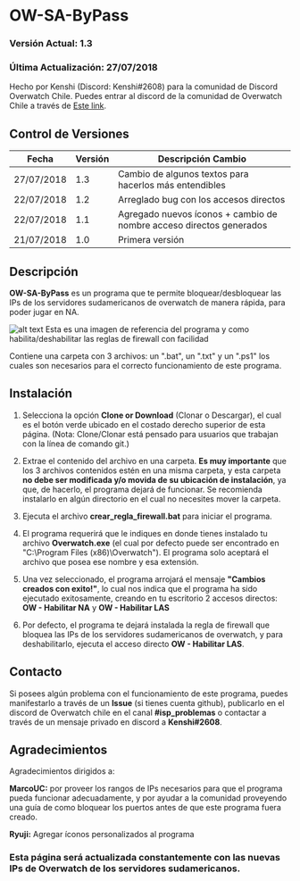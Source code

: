 # OW-SA-ByPass 
### Versión Actual: 1.3
### Última Actualización: 27/07/2018
Hecho por Kenshi (Discord: Kenshi#2608) para la comunidad de Discord Overwatch Chile. Puedes entrar al discord de la comunidad de Overwatch Chile a través de [Este link](https://discord.gg/6Y68tTU).

## Control de Versiones
| Fecha | Versión | Descripción Cambio
| --- | --- | --- |
| 27/07/2018 | 1.3 | Cambio de algunos textos para hacerlos más entendibles |
| 22/07/2018 | 1.2 | Arreglado bug con los accesos directos |
| 22/07/2018 | 1.1 | Agregado nuevos íconos + cambio de nombre acceso directos generados |
| 21/07/2018 | 1.0 | Primera versión |


## Descripción

**OW-SA-ByPass** es un programa que te permite bloquear/desbloquear las IPs de los servidores sudamericanos de overwatch de manera rápida, para poder jugar en NA.

![alt text](https://i.imgur.com/lKvUkWF.png "Imagen de referencia del progama")
Esta es una imagen de referencia del programa y como habilita/deshabilitar las reglas de firewall con facilidad

Contiene una carpeta con 3 archivos: un ".bat", un ".txt" y un ".ps1" los cuales son necesarios para el correcto funcionamiento de este programa.

## Instalación
1. Selecciona la opción **Clone or Download** (Clonar o Descargar), el cual es el botón verde ubicado en el costado derecho superior de esta página. (Nota: Clone/Clonar está pensado para usuarios que trabajan con la línea de comando git.)

2. Extrae el contenido del archivo en una carpeta. **Es muy importante** que los 3 archivos contenidos estén en una misma carpeta,  y esta carpeta **no debe ser modificada y/o movida de su ubicación de instalación**, ya que, de hacerlo, el programa dejará de funcionar. Se recomienda instalarlo en algún directorio en el cual no necesites mover la carpeta.

3. Ejecuta el archivo **crear_regla_firewall.bat** para iniciar el programa.

4. El programa requerirá que le indiques en donde tienes instalado tu archivo **Overwatch.exe** (el cual por defecto puede ser encontrado en "C:\Program Files (x86)\Overwatch\"). El programa solo aceptará el archivo que posea ese nombre y esa extensión.

5. Una vez seleccionado, el programa arrojará el mensaje **"Cambios creados con exito!"**, lo cual nos indica que el programa ha sido ejecutado exitosamente, creando en tu escritorio 2 accesos directos: **OW - Habilitar NA** y **OW - Habilitar LAS**

6. Por defecto, el programa te dejará instalada la regla de firewall que bloquea las IPs de los servidores sudamericanos de overwatch, y para deshabilitarlo, ejecuta el acceso directo **OW - Habilitar LAS**.

## Contacto

Si posees algún problema con el funcionamiento de este programa, puedes manifestarlo a través de un **Issue** (si tienes cuenta github), publicarlo en el discord de Overwatch chile en el canal **\#isp_problemas** o contactar a través de un mensaje privado en discord a **Kenshi#2608**.

## Agradecimientos

Agradecimientos dirigidos a:

**MarcoUC:** por proveer los rangos de IPs necesarios para que el programa pueda funcionar adecuadamente, y por ayudar a la comunidad proveyendo una guía de como bloquear los puertos antes de que este programa fuera creado.

**Ryuji:** Agregar íconos personalizados al programa

### Esta página será actualizada constantemente con las nuevas IPs de Overwatch de los servidores sudamericanos.
